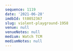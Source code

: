 ```yaml
---
sequence: 1119
date: '2021-06-28'
imdbId: tt0052367
slug: violent-playground-1958
venue: null
venueNotes: null
medium: Watch TCM
mediumNotes: null
---
```


